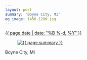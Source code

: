```yaml
---
layout: post
summary: 'Boyne City, MI'
og_image: 1456-1280.jpg
---
```


<p>
 <time>
  <a href="/1456">
   {{ page.date | date: "%B %-d, %Y" }}
  </a>
 </time>
 <a href="/1456">
  <figure data-taken="8/25/2021">
   <img alt="{{ page.summary }}" sizes="(min-width: 700px) 50vw, calc(100vw - 2rem)" src="{{ site.assets_url }}/1456-640.jpg" srcset="{{ site.assets_url }}/1456-320.jpg 320w, {{ site.assets_url }}/1456-640.jpg 640w, {{ site.assets_url }}/1456-960.jpg 960w, {{ site.assets_url }}/1456-1280.jpg 1280w"/>
  </figure>
 </a>
 <span>
  Boyne City, MI
 </span>
</p>
